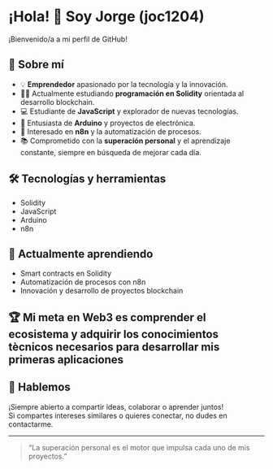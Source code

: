 
# ¡Hola! 👋 Soy Jorge (joc1204)

¡Bienvenido/a a mi perfil de GitHub!

## 🚀 Sobre mí

- 💡 **Emprendedor** apasionado por la tecnología y la innovación.
- 👨‍💻 Actualmente estudiando **programación en Solidity** orientada al desarrollo blockchain.
- 💻 Estudiante de **JavaScript** y explorador de nuevas tecnologías.
- 🤖 Entusiasta de **Arduino** y proyectos de electrónica.
- 🔗 Interesado en **n8n** y la automatización de procesos.
- 📚 Comprometido con la **superación personal** y el aprendizaje constante, siempre en búsqueda de mejorar cada día.

## 🛠️ Tecnologías y herramientas

- Solidity
- JavaScript
- Arduino
- n8n

## 🌱 Actualmente aprendiendo

- Smart contracts en Solidity
- Automatización de procesos con n8n
- Innovación y desarrollo de proyectos blockchain

## 🏆 Mi meta en Web3 es comprender el ecosistema y adquirir los conocimientos tècnicos necesarios para desarrollar mis primeras aplicaciones

## 💬 Hablemos

¡Siempre abierto a compartir ideas, colaborar o aprender juntos!  
Si compartes intereses similares o quieres conectar, no dudes en contactarme.

---

> “La superación personal es el motor que impulsa cada uno de mis proyectos.”
